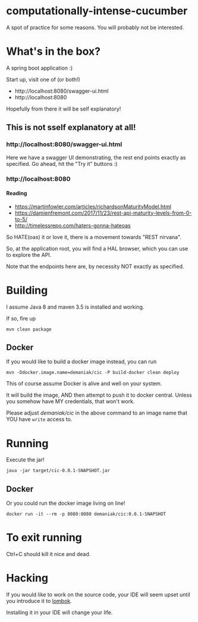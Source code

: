 # computationally-intense-cucumber
A spot of practice for some reasons. You will probably not be interested.

# What's in the box?
A spring boot application :)

Start up, visit one of (or both!)
- http://localhost:8080/swagger-ui.html
- http://localhost:8080

Hopefully from there it will be self explanatory!

## This is not sself explanatory at all!
### http://localhost:8080/swagger-ui.html
Here we have a swagger UI demonstrating, the rest end points exactly as specified.
Go ahead, hit the "Try it" buttons :)

### http://localhost:8080
#### Reading
- https://martinfowler.com/articles/richardsonMaturityModel.html
- https://damienfremont.com/2017/11/23/rest-api-maturity-levels-from-0-to-5/
- http://timelessrepo.com/haters-gonna-hateoas

So HATE(oas) it or love it, there is a movement towards "REST nirvana".

So, at the application root, you will find a HAL browser, which you can use to explore the
API.

Note that the endpoints here are, by necessity NOT exactly as specified.


# Building
I assume Java 8 and maven 3.5 is installed and working.

If so, fire up 

`mvn clean package`

## Docker
If you would like to build a docker image instead, you can run 

`mvn -Ddocker.image.name=demaniak/cic -P build-docker clean deploy`

This of course assume Docker is alive and well on your system.

It will build the image, AND then attempt to push it to docker central.
Unless you somehow have MY credentials, that won't work.

Please adjust *demaniak/cic* in the above command to an image name that YOU have `write` access to.

# Running
Execute the jar! 

`java -jar target/cic-0.0.1-SNAPSHOT.jar`

## Docker 
Or you could run the docker image living on line!

`docker run -it --rm -p 8080:8080 demaniak/cic:0.0.1-SNAPSHOT`

# To exit running
Ctrl+C should kill it nice and dead.

# Hacking
If you would like to work on the source code, your IDE will seem upset until
you introduce it to [lombok](https://projectlombok.org/).

Installing it in your IDE will change your life.


